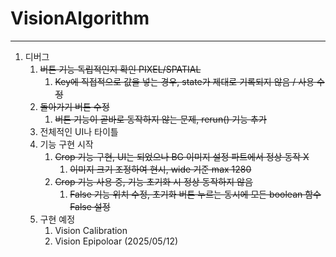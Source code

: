 # VisionAlgorithm
---
1. 디버그
   1. ~~버튼 기능 독립적인지 확인 PIXEL/SPATIAL~~
      1. ~~Key에 직접적으로 값을 넣는 경우, state가 제대로 기록되지 않음 / 사용 수정~~
   2. ~~돌아가기 버튼 수정~~
      1. ~~버튼 기능이 곧바로 동작하지 않는 문제, rerun() 기능 추가~~
   3. 전체적인 UI나 타이틀
   4. 기능 구현 시작
      1. ~~Crop 기능 구현, UI는 되었으나 BG 이미지 설정 파트에서 정상 동작 X~~
         1. ~~이미지 크기 조정하여 현시, wide 기준 max 1280~~
      2. ~~Crop 기능 사용 중, 기능 초기화 시 정상 동작하지 않음~~
         1. ~~False 기능 위치 수정, 초기화 버튼 누르는 동시에 모든 boolean 함수 False 설정~~
   5. 구현 예정
      1. Vision Calibration
      2. Vision Epipoloar
(2025/05/12)